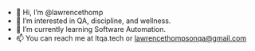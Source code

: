 - 👋 Hi, I’m @lawrencethomp
- 👀 I’m interested in QA, discipline, and wellness.
- 🌱 I’m currently learning Software Automation.
- 📫 You can reach me at ltqa.tech or lawrencethompsonqa@gmail.com

<!---
lawrencethomp/lawrencethomp is a ✨ special ✨ repository because its `README.md` (this file) appears on your GitHub profile.
You can click the Preview link to take a look at your changes.
--->

